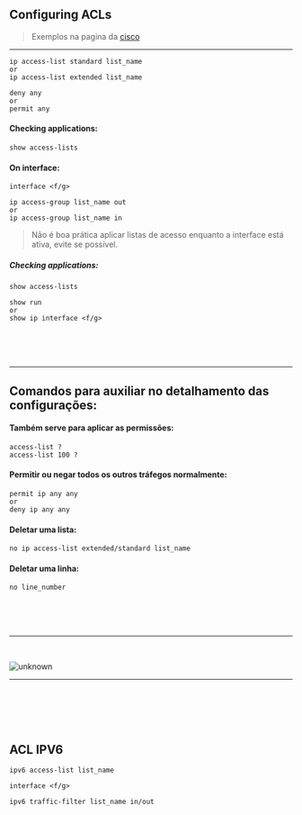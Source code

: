 ## Configuring ACLs

> Exemplos na pagina da <a href="https://www.cisco.com/c/pt_br/support/docs/ip/access-lists/26448-ACLsamples.html"  target="_blank">cisco</a>

------------------------

```
ip access-list standard list_name
or
ip access-list extended list_name

deny any 
or
permit any
```

#### Checking applications:

```
show access-lists
```

#### On interface:

```
interface <f/g>

ip access-group list_name out
or
ip access-group list_name in
```
> Não é boa prática aplicar listas de acesso enquanto a interface está ativa, evite se possível.

##### Checking applications:

```
show access-lists

show run
or
show ip interface <f/g>
```
<br>
<br>
<br>

------------------------

## Comandos para auxiliar no detalhamento das configurações: 
#### Também serve para aplicar as permissões:

```
access-list ?
access-list 100 ?
```

#### Permitir ou negar todos os outros tráfegos normalmente:

```
permit ip any any
or
deny ip any any 
```

#### Deletar uma lista:

```
no ip access-list extended/standard list_name
```

#### Deletar uma linha:

```
no line_number
```

<br><br><br>

------------------------

<br>

![unknown](https://user-images.githubusercontent.com/104938729/187745574-468096df-76be-43a5-8125-47fd2e495414.png)

-----------------------------

<br><br><br><br>

## ACL IPV6

```
ipv6 access-list list_name

interface <f/g>

ipv6 traffic-filter list_name in/out
```
